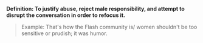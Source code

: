 **Definition: To justify abuse, reject male responsibility, and attempt to disrupt the conversation in order to refocus it.**

> Example: That's how the Flash community is/ women shouldn't be too sensitive or prudish; it was humor.